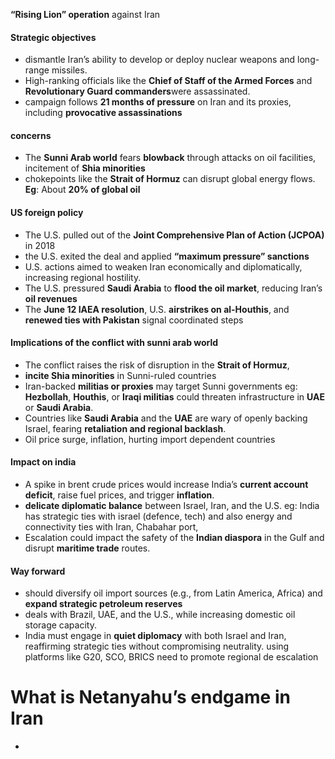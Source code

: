 **“Rising Lion” operation** against Iran
#### Strategic objectives
- dismantle Iran’s ability to develop or deploy nuclear weapons and long-range missiles.
- High-ranking officials like the **Chief of Staff of the Armed Forces** and **Revolutionary Guard commanders**were assassinated.
- campaign follows **21 months of pressure** on Iran and its proxies, including **provocative assassinations**

#### concerns
- The **Sunni Arab world** fears **blowback** through attacks on oil facilities, incitement of **Shia minorities**
- chokepoints like the **Strait of Hormuz** can disrupt global energy flows. **Eg**: About **20% of global oil**

#### US foreign policy 
- The U.S. pulled out of the **Joint Comprehensive Plan of Action (JCPOA)** in 2018
- the U.S. exited the deal and applied **“maximum pressure” sanctions**
- U.S. actions aimed to weaken Iran economically and diplomatically, increasing regional hostility.
- The U.S. pressured **Saudi Arabia** to **flood the oil market**, reducing Iran’s **oil revenues**
- The **June 12 IAEA resolution**, U.S. **airstrikes on al-Houthis**, and **renewed ties with Pakistan** signal coordinated steps

#### Implications of the conflict with sunni arab world
- The conflict raises the risk of disruption in the **Strait of Hormuz**,
- **incite Shia minorities** in Sunni-ruled countries
- Iran-backed **militias or proxies** may target Sunni governments eg: **Hezbollah**, **Houthis**, or **Iraqi militias** could threaten infrastructure in **UAE** or **Saudi Arabia**.
- Countries like **Saudi Arabia** and the **UAE** are wary of openly backing Israel, fearing **retaliation and regional backlash**.
- Oil price surge, inflation, hurting import dependent countries

#### Impact on india
- A spike in brent crude prices would increase India’s **current account deficit**, raise fuel prices, and trigger **inflation**.
- **delicate diplomatic balance** between Israel, Iran, and the U.S. eg: India has strategic ties with israel (defence, tech) and also energy and connectivity ties with Iran, Chabahar port, 
- Escalation could impact the safety of the **Indian diaspora** in the Gulf and disrupt **maritime trade** routes.

#### Way forward
- should diversify oil import sources (e.g., from Latin America, Africa) and **expand strategic petroleum reserves**
- deals with Brazil, UAE, and the U.S., while increasing domestic oil storage capacity.
- India must engage in **quiet diplomacy** with both Israel and Iran, reaffirming strategic ties without compromising neutrality. using platforms like G20, SCO, BRICS need to promote regional de escalation


# What is Netanyahu’s endgame in Iran
- 